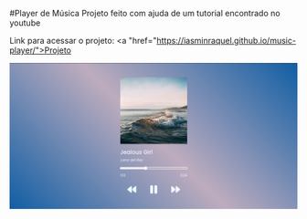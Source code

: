 #Player de Música
Projeto feito com ajuda de um tutorial encontrado no youtube

Link para acessar o projeto: 
<a "href="https://iasminraquel.github.io/music-player/">Projeto</a>

<img src="/images/print.png" alt="imagem do projeto"/>
